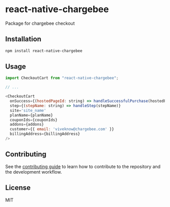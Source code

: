 # react-native-chargebee

Package for chargebee checkout

## Installation

```sh
npm install react-native-chargebee
```

## Usage

```js
import CheckoutCart from "react-native-chargebee";

// ...

<CheckoutCart
  onSuccess={(hostedPageId: string) => handleSuccessfulPurchase(hostedPageId)}
  step={(stepName: string) => handleStep(stepName)}
  site='site_name'
  planName={planName}
  couponIds={couponIds}
  addons={addons}
  customer={{ email: 'viveknow@chargebee.com' }}
  billingAddress={billingAddress}
/>
```

## Contributing

See the [contributing guide](CONTRIBUTING.md) to learn how to contribute to the repository and the development workflow.

## License

MIT
